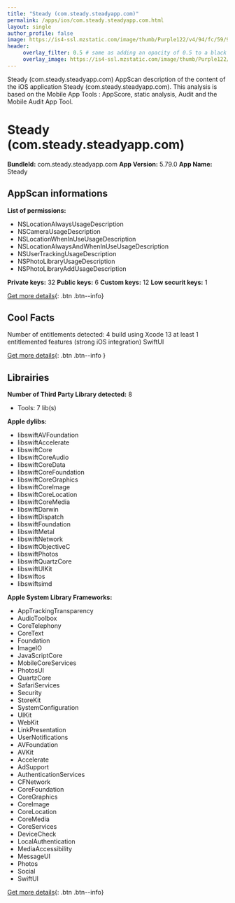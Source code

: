 ```yaml
---
title: "Steady (com.steady.steadyapp.com)"
permalink: /apps/ios/com.steady.steadyapp.com.html
layout: single
author_profile: false
image: https://is4-ssl.mzstatic.com/image/thumb/Purple122/v4/94/fc/59/94fc5954-8230-09e2-c1ec-c1f7cfb9e1d0/AppIcon-0-0-1x_U007emarketing-0-0-0-7-0-0-sRGB-0-0-0-GLES2_U002c0-512MB-85-220-0-0.png/512x512bb.jpg
header: 
     overlay_filter: 0.5 # same as adding an opacity of 0.5 to a black background
     overlay_image: https://is4-ssl.mzstatic.com/image/thumb/Purple122/v4/94/fc/59/94fc5954-8230-09e2-c1ec-c1f7cfb9e1d0/AppIcon-0-0-1x_U007emarketing-0-0-0-7-0-0-sRGB-0-0-0-GLES2_U002c0-512MB-85-220-0-0.png/512x512bb.jpg
---
```

Steady (com.steady.steadyapp.com) AppScan description of the content of the iOS application Steady (com.steady.steadyapp.com). This analysis is based on the Mobile App Tools : AppScore, static analysis, Audit and the Mobile Audit App Tool.

# Steady (com.steady.steadyapp.com)

**BundleId:** com.steady.steadyapp.com
**App Version:** 5.79.0
**App Name:** Steady


## AppScan informations 

**List of permissions:** 
- NSLocationAlwaysUsageDescription
- NSCameraUsageDescription
- NSLocationWhenInUseUsageDescription
- NSLocationAlwaysAndWhenInUseUsageDescription
- NSUserTrackingUsageDescription
- NSPhotoLibraryUsageDescription
- NSPhotoLibraryAddUsageDescription
  
  
**Private keys:** 32
**Public keys:** 6
**Custom keys:** 12
**Low securit keys:** 1
  
[Get more details](/pricing.html){: .btn .btn--info}

## Cool Facts

Number of entitlements detected: 4
build using Xcode 13
at least 1 entitlemented features (strong iOS integration)
SwiftUI
  
[Get more details](/pricing.html){: .btn .btn--info }

## Librairies 
**Number of Third Party Library detected:** 8
- Tools: 7 lib(s)


**Apple dylibs:**
- libswiftAVFoundation
- libswiftAccelerate
- libswiftCore
- libswiftCoreAudio
- libswiftCoreData
- libswiftCoreFoundation
- libswiftCoreGraphics
- libswiftCoreImage
- libswiftCoreLocation
- libswiftCoreMedia
- libswiftDarwin
- libswiftDispatch
- libswiftFoundation
- libswiftMetal
- libswiftNetwork
- libswiftObjectiveC
- libswiftPhotos
- libswiftQuartzCore
- libswiftUIKit
- libswiftos
- libswiftsimd


**Apple System Library Frameworks:**
- AppTrackingTransparency
- AudioToolbox
- CoreTelephony
- CoreText
- Foundation
- ImageIO
- JavaScriptCore
- MobileCoreServices
- PhotosUI
- QuartzCore
- SafariServices
- Security
- StoreKit
- SystemConfiguration
- UIKit
- WebKit
- LinkPresentation
- UserNotifications
- AVFoundation
- AVKit
- Accelerate
- AdSupport
- AuthenticationServices
- CFNetwork
- CoreFoundation
- CoreGraphics
- CoreImage
- CoreLocation
- CoreMedia
- CoreServices
- DeviceCheck
- LocalAuthentication
- MediaAccessibility
- MessageUI
- Photos
- Social
- SwiftUI


  
[Get more details](/pricing.html){: .btn .btn--info}

